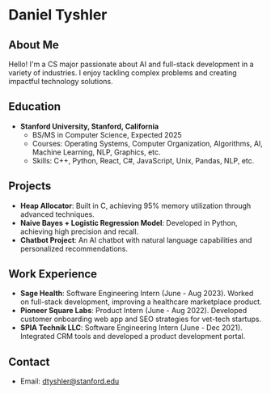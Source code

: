 # Daniel Tyshler

## About Me
Hello! I'm a CS major passionate about AI and full-stack development in a variety of industries. I enjoy tackling complex problems and creating impactful technology solutions.

## Education
- **Stanford University, Stanford, California**
  - BS/MS in Computer Science, Expected 2025
  - Courses: Operating Systems, Computer Organization, Algorithms, AI, Machine Learning, NLP, Graphics, etc.
  - Skills: C++, Python, React, C#, JavaScript, Unix, Pandas, NLP, etc.

## Projects
- **Heap Allocator**: Built in C, achieving 95% memory utilization through advanced techniques.
- **Naive Bayes + Logistic Regression Model**: Developed in Python, achieving high precision and recall.
- **Chatbot Project**: An AI chatbot with natural language capabilities and personalized recommendations.

## Work Experience
- **Sage Health**: Software Engineering Intern (June - Aug 2023). Worked on full-stack development, improving a healthcare marketplace product.
- **Pioneer Square Labs**: Product Intern (June - Aug 2022). Developed customer onboarding web app and SEO strategies for vet-tech startups.
- **SPIA Technik LLC**: Software Engineering Intern (June - Dec 2021). Integrated CRM tools and developed a product development portal.

## Contact
- Email: dtyshler@stanford.edu

